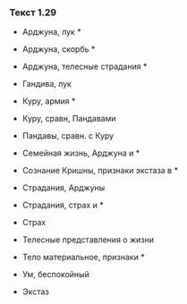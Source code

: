 ### Текст 1.29

- Арджуна, лук *

- Арджуна, скорбь *

- Арджуна, телесные страдания *

- Гандива, лук

- Куру, армия *

- Куру, сравн, Пандавами

- Пандавы, сравн. с Куру

- Семейная жизнь, Арджуна и *

- Сознание Кришны, признаки экстаза в *

- Страдания, Арджуны

- Страдания, страх и *

- Страх

- Телесные представления о жизни

- Тело материальное, признаки *

- Ум, беспокойный

- Экстаз
	
